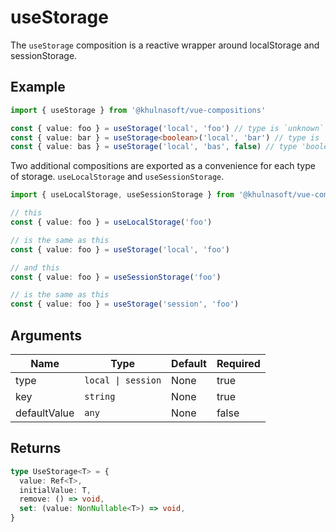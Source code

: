# useStorage
The `useStorage` composition is a reactive wrapper around localStorage and sessionStorage. 

## Example
```typescript
import { useStorage } from '@khulnasoft/vue-compositions'

const { value: foo } = useStorage('local', 'foo') // type is `unknown`
const { value: bar } = useStorage<boolean>('local', 'bar') // type is `boolean`
const { value: bas } = useStorage('local', 'bas', false) // type 'boolean'
```
Two additional compositions are exported as a convenience for each type of storage. `useLocalStorage` and `useSessionStorage`. 
```typescript
import { useLocalStorage, useSessionStorage } from '@khulnasoft/vue-compositions'

// this
const { value: foo } = useLocalStorage('foo')

// is the same as this
const { value: foo } = useStorage('local', 'foo')

// and this
const { value: foo } = useSessionStorage('foo')

// is the same as this
const { value: foo } = useStorage('session', 'foo')

```

## Arguments
| Name         | Type               | Default | Required
|--------------|--------------------|---------|-----------|
| type         | `local \| session` | None    | true
| key          | `string`           | None    | true
| defaultValue | `any`              | None    | false

## Returns
```typescript
type UseStorage<T> = {
  value: Ref<T>,
  initialValue: T,
  remove: () => void,
  set: (value: NonNullable<T>) => void,
}
```
